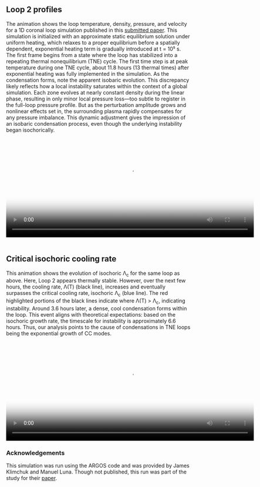 ## Loop 2 profiles
The animation shows the loop temperature, density, pressure, and velocity for a 1D coronal loop simulation published in this [submitted paper](https://arxiv.org/abs/2408.15869).  This simulation is initialized with an approximate static equilibrium solution under uniform heating, which relaxes to a proper equilibrium before a spatially dependent, exponential heating term is gradually introduced at t = 10⁵ s.  The first frame begins from a state where the loop has stabilized into a repeating thermal nonequilibrium (TNE) cycle.  The first time step is at peak temperature during one TNE cycle, about 11.8 hours (13 thermal times) after exponential heating was fully implemented in the simulation.  As the condensation forms, note the apparent isobaric evolution.  This discrepancy likely reflects how a local instability saturates within the context of a global simulation.  Each zone evolves at nearly constant density during the linear phase, resulting in only minor local pressure loss—too subtle to register in the full-loop pressure profile.  But as the perturbation amplitude grows and nonlinear effects set in, the surrounding plasma rapidly compensates for any pressure imbalance. This dynamic adjustment gives the impression of an isobaric condensation process, even though the underlying instability began isochorically.  

<video poster="profile.png" width="675" height="270" controls preload> 
    <source src="tne_loop_movie_profiles.mp4" media="only screen and (min-device-width: 568px)"></source> 
    <source src="tne_loop_movie_profiles.mp4" media="only screen and (max-device-width: 568px)"></source> 
</video><br><br>


## Critical isochoric cooling rate
This animation shows the evolution of isochoric Λ<sub>c</sub> for the same loop as above.  Here, Loop 2 appears thermally stable. However, over the next few hours, the cooling rate, Λ(T) (black line), increases and eventually surpasses the critical cooling rate, isochoric Λ<sub>c</sub> (blue line).  The red highlighted portions of the black lines indicate where Λ(T) > Λ<sub>c</sub>, indicating instability.  Around 3.6 hours later, a dense, cool condensation forms within the loop. This event aligns with theoretical expectations: based on the isochoric growth rate, the timescale for instability is approximately 6.6 hours. Thus, our analysis points to the cause of condensations in TNE loops being the exponential growth of CC modes.

<video poster="fig8.png" width="675" height="270" controls preload> 
    <source src="tne_CC_mode.mp4" media="only screen and (min-device-width: 568px)"></source> 
    <source src="tne_CC_mode.mp4" media="only screen and (max-device-width: 568px)"></source> 
</video>


### Acknowledgements
This simulation was run using the ARGOS code and was provided by James Klimchuk and Manuel Luna.  Though not published, this run was part of the study for their [paper](https://ui.adsabs.harvard.edu/abs/2019ApJ...884...68K/abstract).

